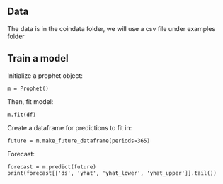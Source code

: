 ## Data
The data is in the coindata folder, we will use a csv file under examples folder

## Train a model
Initialize a prophet object:
```
m = Prophet()
```
Then, fit model:
```
m.fit(df)
```
Create a dataframe for predictions to fit in:
```
future = m.make_future_dataframe(periods=365)
```
Forecast:
```
forecast = m.predict(future)
print(forecast[['ds', 'yhat', 'yhat_lower', 'yhat_upper']].tail())
```